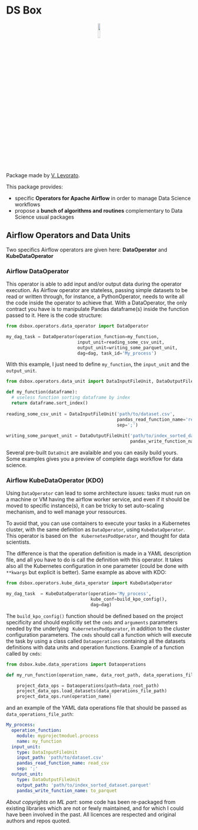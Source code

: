 # DS Box
<p align="center">
<img width="10%" src="https://user-images.githubusercontent.com/17388898/81501373-51baa880-92d8-11ea-8b96-d461bee1d21e.png">
</p>

Package made by <a href="https://www.linkedin.com/in/vlevorato/">V. Levorato</a>.

This package provides:
* specific **Operators for Apache Airflow** in order to manage Data Science workflows
* propose a **bunch of algorithms and routines** complementary to Data Science usual packages


## Airflow Operators and Data Units

Two specifics Airflow operators are given here: **DataOperator** and **KubeDataOperator**

### Airflow DataOperator
This operator is able to add input and/or output data during the operator execution. As Airflow operator are stateless, passing simple datasets to be read or written through, for instance, a PythonOperator, needs to write all the code inside the operator to achieve that. With a DataOperator, the only contract you have is to manipulate Pandas dataframe(s) inside the function passed to it. Here is the code structure:
```python
from dsbox.operators.data_operator import DataOperator

my_dag_task = DataOperator(operation_function=my_function,
                           input_unit=reading_some_csv_unit,
                           output_unit=writing_some_parquet_unit,
                           dag=dag, task_id='My_process')
```

With this example, I just need to define ```my_function```, the ```input_unit``` and the ```output_unit```.

```python
from dsbox.operators.data_unit import DataInputFileUnit, DataOutputFileUnit

def my_function(dataframe):
  # useless function sorting dataframe by index
  return dataframe.sort_index()
 
reading_some_csv_unit = DataInputFileUnit('path/to/dataset.csv',
                                          pandas_read_function_name='read_csv',
                                          sep=';')
                                          
writing_some_parquet_unit = DataOutputFileUnit('path/to/index_sorted_dataset.parquet',
                                               pandas_write_function_name='to_parquet')                                     

```

Several pre-built ```DataUnit``` are avalaible and you can easily build yours. Some examples gives you a preview of complete dags workflow for data science.


### Airflow KubeDataOperator (KDO)

Using ```DataOperator``` can lead to some architecture issues: tasks must run on a machine or VM having the airflow worker service, and even if it should be moved to specific instance(s), it can be tricky to set auto-scaling mechanism, and to well manage your ressources.

To avoid that, you can use containers to execute your tasks in a Kubernetes cluster, with the same definition as ```DataOperator```, using ```KubeDataOperator```. This operator is based on the ```
KubernetesPodOperator```, and thought for data scientists.

The difference is that the operation definition is made in a YAML description file, and all you have to do is call the definition with this operator. It takes also all the Kubernetes configuration in one parameter (could be done with ```**kwargs``` but explicit is better). Same example as above with KDO:

```python
from dsbox.operators.kube_data_operator import KubeDataOperator

my_dag_task  = KubeDataOperator(operation='My_process',
                                kube_conf=build_kpo_config(),
                                dag=dag)
```

The ```build_kpo_config()``` function should be defined based on the project specificity and should explicitly set the ```cmds``` and ```arguments``` parameters needed by the underlying ```
KubernetesPodOperator```, in addition to the cluster configuration parameters. The ```cmds``` should call a function which will execute the task by using a class called ```Dataoperations``` containing all the datasets definitions with data units and operation functions. Example of a function called by ```cmds```:

```python
from dsbox.kube.data_operations import Dataoperations

def my_run_function(operation_name, data_root_path, data_operations_file_path):

    project_data_ops = Dataoperations(path=data_root_path)
    project_data_ops.load_datasets(data_operations_file_path)
    project_data_ops.run(operation_name)
```

and an example of the YAML data operations file that should be passed as ```data_operations_file_path```:
```yaml
My_process:
  operation_function:
    module: myprojectmoduel.process
    name: my_function
  input_unit:
    type: DataInputFileUnit
    input_path: 'path/to/dataset.csv'
    pandas_read_function_name: read_csv
    sep: ';'
  output_unit:
    type: DataOutputFileUnit
    output_path: 'path/to/index_sorted_dataset.parquet'
    pandas_write_function_name: to_parquet
```

_About copyrights on ML part_: some code has been re-packaged from existing libraries which are not or fewly maintained, and for which I could have been involved in the past. All licences are respected and original authors and repos quoted.


 

